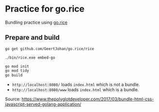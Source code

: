# Practice for go.rice

Bundling practice using [go.rice](https://github.com/GeertJohan/go.rice)

## Prepare and build

```sh
go get github.com/GeertJohan/go.rice/rice

./bin/rice.exe embed-go

go mod init
go mod tidy
go build
```

* `http://localhost:8080/` loads `index.html` which is not a bundle.
* `http://localhost:8080/www` loads `index.html` which is a bundle.

Source: https://www.thepolyglotdeveloper.com/2017/03/bundle-html-css-javascript-served-golang-application/
